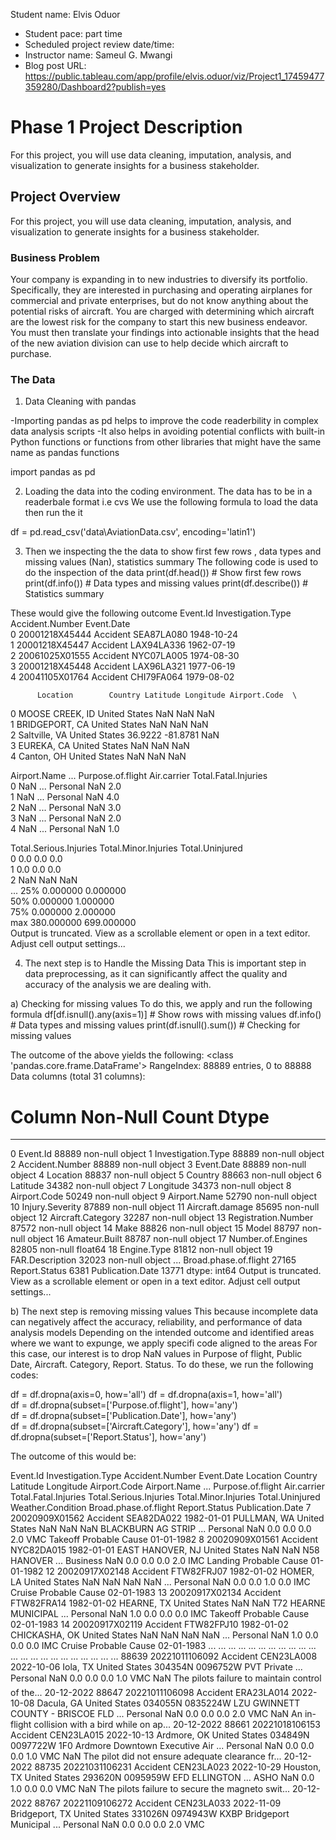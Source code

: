  
 Student name: Elvis Oduor
* Student pace:  part time 
* Scheduled project review date/time: 
* Instructor name: Sameul G. Mwangi
* Blog post URL: https://public.tableau.com/app/profile/elvis.oduor/viz/Project1_17459477359280/Dashboard2?publish=yes


# Phase 1 Project Description

For this project, you will use data cleaning, imputation, analysis, and visualization to generate insights for a business stakeholder.

## Project Overview

For this project, you will use data cleaning, imputation, analysis, and visualization to generate insights for a business stakeholder.

### Business Problem

Your company is expanding in to new industries to diversify its portfolio. Specifically, they are interested in purchasing and operating airplanes for commercial and private enterprises, but do not know anything about the potential risks of aircraft. You are charged with determining which aircraft are the lowest risk for the company to start this new business endeavor. You must then translate your findings into actionable insights that the head of the new aviation division can use to help decide which aircraft to purchase.

### The Data
1. Data Cleaning with pandas

-Importing pandas as pd helps to improve the code readerbility in complex data analysis scripts
-It also helps in avoiding potential conflicts with built-in Python functions or functions from other libraries that might have the same name as pandas functions

import pandas as pd

2. Loading the data into the coding environment. 
The data has to be in a readerbale format i.e cvs
We use the following formula to load the data then run the it 

df = pd.read_csv('data\AviationData.csv', encoding='latin1')

3. Then we inspecting the the data to show first few rows , data types and missing values (Nan), statistics summary
The following code is used to do the inspection of the data
print(df.head()) # Show first few rows
print(df.info())  # Data types and missing values
print(df.describe())  # Statistics summary    

These would give the following outcome
Event.Id Investigation.Type Accident.Number  Event.Date  \
0  20001218X45444           Accident      SEA87LA080  1948-10-24   
1  20001218X45447           Accident      LAX94LA336  1962-07-19   
2  20061025X01555           Accident      NYC07LA005  1974-08-30   
3  20001218X45448           Accident      LAX96LA321  1977-06-19   
4  20041105X01764           Accident      CHI79FA064  1979-08-02   

          Location        Country Latitude Longitude Airport.Code  \
0  MOOSE CREEK, ID  United States      NaN       NaN          NaN   
1   BRIDGEPORT, CA  United States      NaN       NaN          NaN   
2    Saltville, VA  United States  36.9222  -81.8781          NaN   
3       EUREKA, CA  United States      NaN       NaN          NaN   
4       Canton, OH  United States      NaN       NaN          NaN   

  Airport.Name  ... Purpose.of.flight Air.carrier Total.Fatal.Injuries  \
0          NaN  ...          Personal         NaN                  2.0   
1          NaN  ...          Personal         NaN                  4.0   
2          NaN  ...          Personal         NaN                  3.0   
3          NaN  ...          Personal         NaN                  2.0   
4          NaN  ...          Personal         NaN                  1.0   

  Total.Serious.Injuries Total.Minor.Injuries Total.Uninjured  \
0                    0.0                  0.0             0.0   
1                    0.0                  0.0             0.0   
2                    NaN                  NaN             NaN   
...
25%                0.000000         0.000000  
50%                0.000000         1.000000  
75%                0.000000         2.000000  
max              380.000000       699.000000  
Output is truncated. View as a scrollable element or open in a text editor. Adjust cell output settings...

4. The next step is to Handle the Missing Data 
This is important step in data preprocessing, as it can significantly affect the quality and accuracy of the analysis we are dealing with.

a) Checking for missing values
To do this, we apply and run the following formula
df[df.isnull().any(axis=1)] # Show rows with missing values
df.info()  # Data types and missing values
print(df.isnull().sum())  # Checking for missing values

The outcome of the above yields the following:
<class 'pandas.core.frame.DataFrame'>
RangeIndex: 88889 entries, 0 to 88888
Data columns (total 31 columns):
 #   Column                  Non-Null Count  Dtype  
---  ------                  --------------  -----  
 0   Event.Id                88889 non-null  object 
 1   Investigation.Type      88889 non-null  object 
 2   Accident.Number         88889 non-null  object 
 3   Event.Date              88889 non-null  object 
 4   Location                88837 non-null  object 
 5   Country                 88663 non-null  object 
 6   Latitude                34382 non-null  object 
 7   Longitude               34373 non-null  object 
 8   Airport.Code            50249 non-null  object 
 9   Airport.Name            52790 non-null  object 
 10  Injury.Severity         87889 non-null  object 
 11  Aircraft.damage         85695 non-null  object 
 12  Aircraft.Category       32287 non-null  object 
 13  Registration.Number     87572 non-null  object 
 14  Make                    88826 non-null  object 
 15  Model                   88797 non-null  object 
 16  Amateur.Built           88787 non-null  object 
 17  Number.of.Engines       82805 non-null  float64
 18  Engine.Type             81812 non-null  object 
 19  FAR.Description         32023 non-null  object 
...
Broad.phase.of.flight     27165
Report.Status              6381
Publication.Date          13771
dtype: int64
Output is truncated. View as a scrollable element or open in a text editor. Adjust cell output settings...


b) The next step is removing missing values
This because incomplete data can negatively affect the accuracy, reliability, and performance of data analysis models
Depending on the intended outcome and identified areas where we want to expunge, we apply specifi code aligned to the areas
For this case, our interest is to drop NaN values in Purpose of flight, Public Date, Aircraft. Category, Report. Status.
To do these, we run the following codes:

df = df.dropna(axis=0, how='all') 
df = df.dropna(axis=1, how='all')  
df = df.dropna(subset=['Purpose.of.flight'], how='any')  
df = df.dropna(subset=['Publication.Date'], how='any')  
df = df.dropna(subset=['Aircraft.Category'], how='any') 
df = df.dropna(subset=['Report.Status'], how='any')

The outcome of this would be:

Event.Id	Investigation.Type	Accident.Number	Event.Date	Location	Country	Latitude	Longitude	Airport.Code	Airport.Name	...	Purpose.of.flight	Air.carrier	Total.Fatal.Injuries	Total.Serious.Injuries	Total.Minor.Injuries	Total.Uninjured	Weather.Condition	Broad.phase.of.flight	Report.Status	Publication.Date
7	20020909X01562	Accident	SEA82DA022	1982-01-01	PULLMAN, WA	United States	NaN	NaN	NaN	BLACKBURN AG STRIP	...	Personal	NaN	0.0	0.0	0.0	2.0	VMC	Takeoff	Probable Cause	01-01-1982
8	20020909X01561	Accident	NYC82DA015	1982-01-01	EAST HANOVER, NJ	United States	NaN	NaN	N58	HANOVER	...	Business	NaN	0.0	0.0	0.0	2.0	IMC	Landing	Probable Cause	01-01-1982
12	20020917X02148	Accident	FTW82FRJ07	1982-01-02	HOMER, LA	United States	NaN	NaN	NaN	NaN	...	Personal	NaN	0.0	0.0	1.0	0.0	IMC	Cruise	Probable Cause	02-01-1983
13	20020917X02134	Accident	FTW82FRA14	1982-01-02	HEARNE, TX	United States	NaN	NaN	T72	HEARNE MUNICIPAL	...	Personal	NaN	1.0	0.0	0.0	0.0	IMC	Takeoff	Probable Cause	02-01-1983
14	20020917X02119	Accident	FTW82FPJ10	1982-01-02	CHICKASHA, OK	United States	NaN	NaN	NaN	NaN	...	Personal	NaN	1.0	0.0	0.0	0.0	IMC	Cruise	Probable Cause	02-01-1983
...	...	...	...	...	...	...	...	...	...	...	...	...	...	...	...	...	...	...	...	...	...
88639	20221011106092	Accident	CEN23LA008	2022-10-06	Iola, TX	United States	304354N	0096752W	PVT	Private	...	Personal	NaN	0.0	0.0	0.0	1.0	VMC	NaN	The pilots failure to maintain control of the...	20-12-2022
88647	20221011106098	Accident	ERA23LA014	2022-10-08	Dacula, GA	United States	034055N	0835224W	LZU	GWINNETT COUNTY - BRISCOE FLD	...	Personal	NaN	0.0	0.0	0.0	2.0	VMC	NaN	An in-flight collision with a bird while on ap...	20-12-2022
88661	20221018106153	Accident	CEN23LA015	2022-10-13	Ardmore, OK	United States	034849N	0097722W	1F0	Ardmore Downtown Executive Air	...	Personal	NaN	0.0	0.0	0.0	1.0	VMC	NaN	The pilot did not ensure adequate clearance fr...	20-12-2022
88735	20221031106231	Accident	CEN23LA023	2022-10-29	Houston, TX	United States	293620N	0095959W	EFD	ELLINGTON	...	ASHO	NaN	0.0	1.0	0.0	0.0	VMC	NaN	The pilots failure to secure the magneto swit...	20-12-2022
88767	20221109106272	Accident	CEN23LA033	2022-11-09	Bridgeport, TX	United States	331026N	0974943W	KXBP	Bridgeport Municipal	...	Personal	NaN	0.0	0.0	0.0	2.0	VMC	

